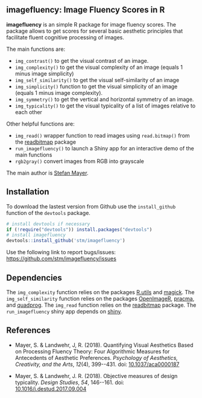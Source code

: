 ## imagefluency: Image Fluency Scores in R

**imagefluency** is an simple R package for image fluency scores. The
package allows to get scores for several basic aesthetic principles that
facilitate fluent cognitive processing of images.
    
The main functions are:

* `img_contrast()`  to get the visual contrast of an image.
* `img_complexity()`  to get the visual complexity of an image (equals
   1 minus image simplicity)
* `img_self_similarity()`  to get the visual self-similarity of an image
* `img_simplicity()`  function to get the visual simplicity of an image (equals
   1 minus image complexity).
* `img_symmetry()`  to get the vertical and horizontal symmetry of an
   image.
* `img_typicality()`  to get the visual typicality of a list of images relative
   to each other

Other helpful functions are:

* `img_read()`  wrapper function to read images using `read.bitmap()` from the
  [readbitmap](https://github.com/jefferis/readbitmap) package
* `run_imagefluency()`  to launch a Shiny app for an interactive demo of the
   main functions
* `rgb2gray()`  convert images from RGB into grayscale


The main author is [Stefan Mayer](http://github.com/stm/).

## Installation

To download the lastest version from Github use the `install_github` function of the `devtools` package.
```r
# install devtools if necessary
if (!require("devtools")) install.packages("devtools")
# install imagefluency
devtools::install_github('stm/imagefluency')
```
Use the following link to report bugs/issues: <https://github.com/stm/imagefluency/issues>

## Dependencies
The `img_complexity` function relies on the packages [R.utils](https://cran.r-project.org/package=R.utils) and [magick](https://github.com/ropensci/magick). The `img_self_similarity` function relies on the packages [OpenImageR](https://github.com/mlampros/OpenImageR), [pracma](https://cran.r-project.org/package=pracma), and [quadprog](https://cran.r-project.org/package=quadprog). The `img_read` function relies on the [readbitmap](https://github.com/jefferis/readbitmap) package. The `run_imagefluency` shiny app depends on [shiny](https://github.com/rstudio/shiny).

## References

* Mayer, S. & Landwehr, J, R. (2018). Quantifying Visual Aesthetics
Based on Processing Fluency Theory: Four Algorithmic Measures for
Antecedents of Aesthetic Preferences. *Psychology of Aesthetics,
Creativity, and the Arts*, *12*(4), 399--431. 
doi: [10.1037/aca0000187](https://doi.org/10.1037/aca0000187)

* Mayer, S. & Landwehr, J. R. (2018). Objective measures of design
typicality. *Design Studies*, *54*, 146--161.
doi: [10.1016/j.destud.2017.09.004](https://doi.org/10.1016/j.destud.2017.09.004)
